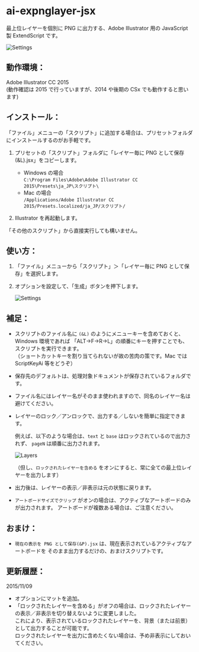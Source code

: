 ai-expnglayer-jsx
=================
最上位レイヤーを個別に PNG に出力する、Adobe Illustrator 用の JavaScript 製 ExtendScript です。

![Settings](https://raw.githubusercontent.com/gootara-org/ai-expnglayer-jsx/master/images/settings_ja.png "Settings")


動作環境：
----------------
Adobe Illustrator CC 2015  
(動作確認は 2015 で行っていますが、2014 や後期の CSx でも動作すると思います)


インストール：
----------------
「ファイル」メニューの「スクリプト」に追加する場合は、プリセットフォルダにインストールするのがお手軽です。

1. プリセットの「スクリプト」フォルダに「レイヤー毎に PNG として保存(&L).jsx」をコピーします。

    + Windows の場合  
      `C:\Program Files\Adobe\Adobe Illustrator CC 2015\Presets\ja_JP\スクリプト\`
    + Mac の場合  
      `/Applications/Adobe Illustrator CC 2015/Presets.localized/ja_JP/スクリプト/`


2. Illustrator を再起動します。

「その他のスクリプト」から直接実行しても構いません。


使い方：
----------------
1. 「ファイル」メニューから「スクリプト」＞「レイヤー毎に PNG として保存」を選択します。

2. オプションを設定して、「生成」ボタンを押下します。  

    ![Settings](https://raw.githubusercontent.com/gootara-org/ai-expnglayer-jsx/master/images/settings_ja.png "Settings")


補足：
----------------
  + スクリプトのファイル名に `(&L)` のようにメニューキーを含めておくと、Windows 環境であれば
   「ALT→F→R→L」の順番にキーを押すことでも、スクリプトを実行できます。  
  （ショートカットキーを割り当てられないが故の苦肉の策です。Mac では ScriptKeyAi 等をどうぞ）

  + 保存先のデフォルトは、処理対象ドキュメントが保存されているフォルダです。

  + ファイル名にはレイヤー名がそのまま使われますので、同名のレイヤー名は避けてください。

  + レイヤーのロック／アンロックで、出力する／しないを簡単に指定できます。  

    例えば、以下のような場合は、`text` と `base` はロックされているので出力されず、
    `pageN` は順番に出力されます。

    ![Layers](https://raw.githubusercontent.com/gootara-org/ai-expnglayer-jsx/master/images/layers.png "Layers")

    （但し、`ロックされたレイヤーを含める` をオンにすると、常に全ての最上位レイヤーを出力します）

  + 出力後は、レイヤーの表示／非表示は元の状態に戻ります。

  + `アートボードサイズでクリップ` がオンの場合は、アクティブなアートボードのみが出力されます。
    アートボードが複数ある場合は、ご注意ください。


おまけ：  
----------------
  + `現在の表示を PNG として保存(&P).jsx` は、現在表示されているアクティブなアートボードを
    そのまま出力するだけの、おまけスクリプトです。

更新履歴：
----------------
2015/11/09
  + オプションにマットを追加。
  + 「ロックされたレイヤーを含める」がオフの場合は、ロックされたレイヤーの表示／非表示を切り替えないように変更しました。  
    これにより、表示されているロックされたレイヤーを、背景（または前景）として出力することが可能です。  
    ロックされたレイヤーを出力に含めたくない場合は、予め非表示にしておいてください。
